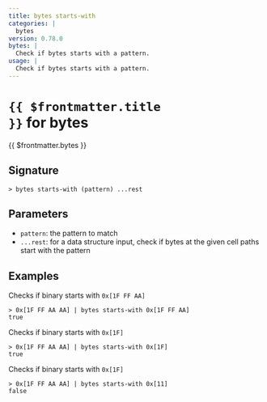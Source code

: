 ```yaml
---
title: bytes starts-with
categories: |
  bytes
version: 0.78.0
bytes: |
  Check if bytes starts with a pattern.
usage: |
  Check if bytes starts with a pattern.
---
```


# <code>{{ $frontmatter.title }}</code> for bytes

<div class='command-title'>{{ $frontmatter.bytes }}</div>

## Signature

```> bytes starts-with (pattern) ...rest```

## Parameters

 -  `pattern`: the pattern to match
 -  `...rest`: for a data structure input, check if bytes at the given cell paths start with the pattern

## Examples

Checks if binary starts with `0x[1F FF AA]`
```shell
> 0x[1F FF AA AA] | bytes starts-with 0x[1F FF AA]
true
```

Checks if binary starts with `0x[1F]`
```shell
> 0x[1F FF AA AA] | bytes starts-with 0x[1F]
true
```

Checks if binary starts with `0x[1F]`
```shell
> 0x[1F FF AA AA] | bytes starts-with 0x[11]
false
```
